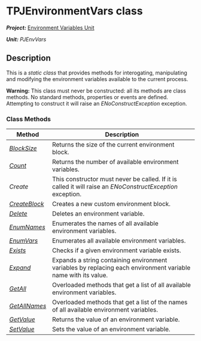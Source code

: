 # TPJEnvironmentVars class

***Project:*** [Environment Variables Unit](../API.md)

***Unit:*** _PJEnvVars_

## Description

This is a _static class_ that provides methods for interogating, manipulating and modifying the environment variables available to the current process.

**Warning:** This class must never be constructed: all its methods are class methods. No standard methods, properties or events are defined. Attempting to construct it will raise an _ENoConstructException_ exception.

### Class Methods

| Method | Description |
|--------|-------------|
| [_BlockSize_](./TPJEnvironmentVars-BlockSize.md) | Returns the size of the current environment block. |
| [_Count_](./TPJEnvironmentVars-Count.md) | Returns the number of available environment variables. |
| _Create_ | This constructor must never be called. If it is called it will raise an _ENoConstructException_ exception. |
| [_CreateBlock_](./TPJEnvironmentVars-CreateBlock.md) | Creates a new custom environment block. |
| [_Delete_](./TPJEnvironmentVars-Delete.md) | Deletes an environment variable. |
| [_EnumNames_](./TPJEnvironmentVars-EnumNames.md) | Enumerates the names of all available environment variables. |
| [_EnumVars_](./TPJEnvironmentVars-EnumVars.md) | Enumerates all available environment variables. |
| [_Exists_](./TPJEnvironmentVars-Exists.md) | Checks if a given environment variable exists. |
| [_Expand_](./TPJEnvironmentVars-Expand.md) | Expands a string containing environment variables by replacing each environment variable name with its value. |
| [_GetAll_](./TPJEnvironmentVars-GetAll.md) | Overloaded methods that get a list of all available environment variables. |
| [_GetAllNames_](./TPJEnvironmentVars-GetAllNames.md) | Overloaded methods that get a list of the names of all available environment variables. |
| [_GetValue_](./TPJEnvironmentVars-GetValue.md) | Returns the value of an environment variable. |
| [_SetValue_](./TPJEnvironmentVars-SetValue.md) | Sets the value of an environment variable. |
